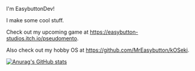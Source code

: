 I'm EasybuttonDev!

I make some cool stuff.

Check out my upcoming game at https://easybutton-studios.itch.io/pseudomento. 

Also check out my hobby OS at https://github.com/MrEasybutton/kOSeki.

[![Anurag's GitHub stats](https://github-readme-stats.vercel.app/api?username=MrEasybutton&show_icons=true&theme=tokyonight)](https://github.com/anuraghazra/github-readme-stats)
